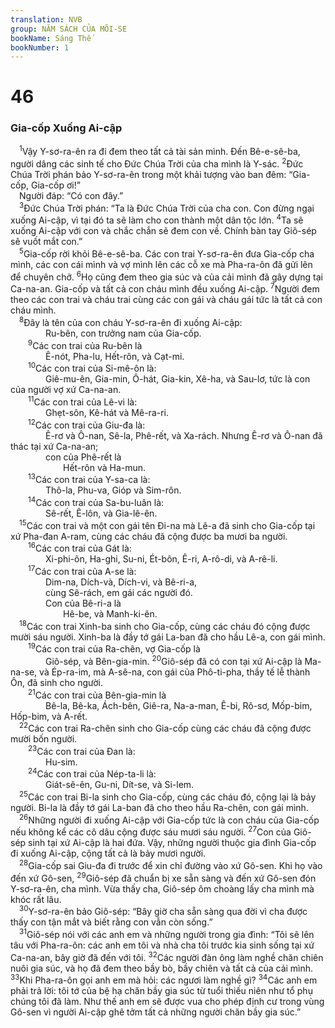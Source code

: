 ```yaml
---
translation: NVB
group: NĂM SÁCH CỦA MÔI-SE
bookName: Sáng Thế 
bookNumber: 1
---
```


<div class="title"><h1>46</h1><h3>Gia-cốp Xuống Ai-cập </h3></div>
<span class="verse sa_46_1"> <sup>1</sup>Vậy Y-sơ-ra-ên ra đi đem theo tất cả tài sản mình. Đến Bê-e-sê-ba, người dâng các sinh tế cho Đức Chúa Trời của cha mình là Y-sác. </span>
<span class="verse sa_46_2"><sup>2</sup>Đức Chúa Trời phán bảo Y-sơ-ra-ên trong một khải tượng vào ban đêm: “Gia-cốp, Gia-cốp ơi!” <br/> Người đáp: “Có con đây.” <br/></span>
<span class="verse sa_46_3"> <sup>3</sup>Đức Chúa Trời phán: “Ta là Đức Chúa Trời của cha con. Con đừng ngại xuống Ai-cập, vì tại đó ta sẽ làm cho con thành một dân tộc lớn. </span>
<span class="verse sa_46_4"><sup>4</sup>Ta sẽ xuống Ai-cập với con và chắc chắn sẽ đem con về. Chính bàn tay Giô-sép sẽ vuốt mắt con.” <br/></span>
<span class="verse sa_46_5"> <sup>5</sup>Gia-cốp rời khỏi Bê-e-sê-ba. Các con trai Y-sơ-ra-ên đưa Gia-cốp cha mình, các con cái mình và vợ mình lên các cỗ xe mà Pha-ra-ôn đã gửi lên để chuyên chở. </span>
<span class="verse sa_46_6"><sup>6</sup>Họ cũng đem theo gia súc và của cải mình đã gây dựng tại Ca-na-an. Gia-cốp và tất cả con cháu mình đều xuống Ai-cập. </span>
<span class="verse sa_46_7"><sup>7</sup>Người đem theo các con trai và cháu trai cùng các con gái và cháu gái tức là tất cả con cháu mình. <br/></span>
<span class="verse sa_46_8"> <sup>8</sup>Đây là tên của con cháu Y-sơ-ra-ên đi xuống Ai-cập: <br/>    Ru-bên, con trưởng nam của Gia-cốp. <br/></span>
<span class="verse sa_46_9">  <sup>9</sup>Các con trai của Ru-bên là <br/>    Ê-nót, Pha-lu, Hết-rôn, và Cạt-mi. <br/></span>
<span class="verse sa_46_10">  <sup>10</sup>Các con trai của Si-mê-ôn là: <br/>    Giê-mu-ên, Gia-min, Ô-hát, Gia-kin, Xê-ha, và Sau-lơ, tức là con của người vợ xứ Ca-na-an. <br/></span>
<span class="verse sa_46_11">  <sup>11</sup>Các con trai của Lê-vi là: <br/>    Ghẹt-sôn, Kê-hát và Mê-ra-ri. <br/></span>
<span class="verse sa_46_12">  <sup>12</sup>Các con trai của Giu-đa là: <br/>    Ê-rơ và Ô-nan, Sê-la, Phê-rết, và Xa-rách. Nhưng Ê-rơ và Ô-nan đã thác tại xứ Ca-na-an; <br/>    con của Phê-rết là <br/>      Hết-rôn và Ha-mun. <br/></span>
<span class="verse sa_46_13">  <sup>13</sup>Các con trai của Y-sa-ca là: <br/>    Thô-la, Phu-va, Gióp và Sim-rôn. <br/></span>
<span class="verse sa_46_14">  <sup>14</sup>Các con trai của Sa-bu-luân là: <br/>    Sê-rết, Ê-lôn, và Gia-lê-ên. <br/></span>
<span class="verse sa_46_15"> <sup>15</sup>Các con trai và một con gái tên Đi-na mà Lê-a đã sinh cho Gia-cốp tại xứ Pha-đan A-ram, cùng các cháu đã cộng được ba mươi ba người. <br/></span>
<span class="verse sa_46_16">  <sup>16</sup>Các con trai của Gát là: <br/>    Xi-phi-ôn, Ha-ghi, Su-ni, Ét-bôn, Ê-ri, A-rô-di, và A-rê-li. <br/></span>
<span class="verse sa_46_17">  <sup>17</sup>Các con trai của A-se là: <br/>    Dim-na, Dích-và, Dích-vi, và Bê-ri-a, <br/>    cùng Sê-rách, em gái các người đó. <br/>    Con của Bê-ri-a là <br/>      Hê-be, và Manh-ki-ên. <br/></span>
<span class="verse sa_46_18"> <sup>18</sup>Các con trai Xinh-ba sinh cho Gia-cốp, cùng các cháu đó cộng được mười sáu người. Xinh-ba là đầy tớ gái La-ban đã cho hầu Lê-a, con gái mình. <br/></span>
<span class="verse sa_46_19">  <sup>19</sup>Các con trai của Ra-chên, vợ Gia-cốp là <br/>    Giô-sép, và Bên-gia-min. </span>
<span class="verse sa_46_20"><sup>20</sup>Giô-sép đã có con tại xứ Ai-cập là Ma-na-se, và Ép-ra-im, mà A-sê-na, con gái của Phô-ti-pha, thầy tế lễ thành Ôn, đã sinh cho người. <br/></span>
<span class="verse sa_46_21">  <sup>21</sup>Các con trai của Bên-gia-min là <br/>    Bê-la, Bê-ka, Ách-bên, Giê-ra, Na-a-man, Ê-bi, Rô-sơ, Mốp-bim, Hốp-bim, và A-rết. <br/></span>
<span class="verse sa_46_22"> <sup>22</sup>Các con trai Ra-chên sinh cho Gia-cốp cùng các cháu đã cộng được mười bốn người. <br/></span>
<span class="verse sa_46_23">  <sup>23</sup>Các con trai của Đan là: <br/>    Hu-sim. <br/></span>
<span class="verse sa_46_24">  <sup>24</sup>Các con trai của Nép-ta-li là: <br/>    Giát-sê-ên, Gu-ni, Dít-se, và Si-lem. <br/></span>
<span class="verse sa_46_25"> <sup>25</sup>Các con trai Bi-la sinh cho Gia-cốp, cùng các cháu đó, cộng lại là bảy người. Bi-la là đầy tớ gái La-ban đã cho theo hầu Ra-chên, con gái mình. <br/></span>
<span class="verse sa_46_26"> <sup>26</sup>Những người đi xuống Ai-cập với Gia-cốp tức là con cháu của Gia-cốp nếu không kể các cô dâu cộng được sáu mươi sáu người. </span>
<span class="verse sa_46_27"><sup>27</sup>Con của Giô-sép sinh tại xứ Ai-cập là hai đứa. Vậy, những người thuộc gia đình Gia-cốp đi xuống Ai-cập, cộng tất cả là bảy mươi người. <br/></span>
<span class="verse sa_46_28"> <sup>28</sup>Gia-cốp sai Giu-đa đi trước để xin chỉ đường vào xứ Gô-sen. Khi họ vào đến xứ Gô-sen, </span>
<span class="verse sa_46_29"><sup>29</sup>Giô-sép đã chuẩn bị xe sẵn sàng và đến xứ Gô-sen đón Y-sơ-ra-ên, cha mình. Vừa thấy cha, Giô-sép ôm choàng lấy cha mình mà khóc rất lâu. <br/></span>
<span class="verse sa_46_30"> <sup>30</sup>Y-sơ-ra-ên bảo Giô-sép: “Bây giờ cha sẵn sàng qua đời vì cha được thấy con tận mắt và biết rằng con vẫn còn sống.” <br/></span>
<span class="verse sa_46_31"> <sup>31</sup>Giô-sép nói với các anh em và những người trong gia đình: “Tôi sẽ lên tâu với Pha-ra-ôn: các anh em tôi và nhà cha tôi trước kia sinh sống tại xứ Ca-na-an, bây giờ đã đến với tôi. </span>
<span class="verse sa_46_32"><sup>32</sup>Các người đàn ông làm nghề chăn chiên nuôi gia súc, và họ đã đem theo bầy bò, bầy chiên và tất cả của cải mình. </span>
<span class="verse sa_46_33"><sup>33</sup>Khi Pha-ra-ôn gọi anh em mà hỏi: các ngươi làm nghề gì? </span>
<span class="verse sa_46_34"><sup>34</sup>Các anh em phải trả lời: tôi tớ của bệ hạ chăn bầy gia súc từ tuổi thiếu niên như tổ phụ chúng tôi đã làm. Như thế anh em sẽ được vua cho phép định cư trong vùng Gô-sen vì người Ai-cập ghê tởm tất cả những người chăn bầy gia súc.” <br/></span>
